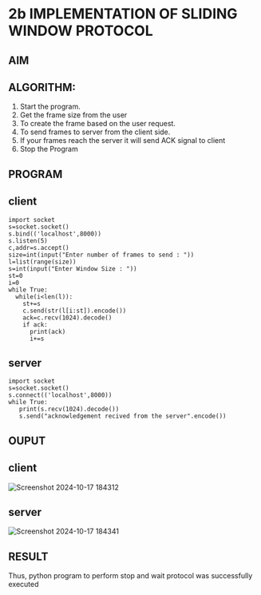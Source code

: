 # 2b IMPLEMENTATION OF SLIDING WINDOW PROTOCOL
## AIM
## ALGORITHM:
1. Start the program.
2. Get the frame size from the user
3. To create the frame based on the user request.
4. To send frames to server from the client side.
5. If your frames reach the server it will send ACK signal to client
6. Stop the Program
## PROGRAM
## client
~~~
import socket
s=socket.socket()
s.bind(('localhost',8000))
s.listen(5)
c,addr=s.accept()
size=int(input("Enter number of frames to send : "))
l=list(range(size))
s=int(input("Enter Window Size : "))
st=0
i=0
while True:
  while(i<len(l)):
    st+=s
    c.send(str(l[i:st]).encode())
    ack=c.recv(1024).decode()
    if ack:
      print(ack)
      i+=s
~~~
## server
~~~
import socket
s=socket.socket()
s.connect(('localhost',8000))
while True: 
   print(s.recv(1024).decode())
   s.send("acknowledgement recived from the server".encode())
~~~
## OUPUT
## client
![Screenshot 2024-10-17 184312](https://github.com/user-attachments/assets/fa0a249d-9d3a-403d-b24b-8148cee5b70a)

## server
![Screenshot 2024-10-17 184341](https://github.com/user-attachments/assets/5f8e806a-8acf-4ced-b93f-667c74cf1153)


## RESULT
Thus, python program to perform stop and wait protocol was successfully executed

